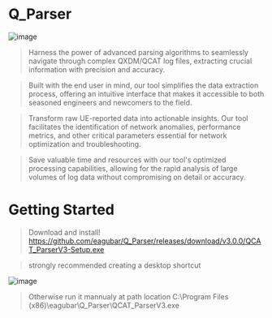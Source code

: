 # Q_Parser
![image](https://github.com/eagubar/Q_Parser/assets/41457204/cd857a03-8b4a-4076-b604-e8dbd8e4cf28)


> Harness the power of advanced parsing algorithms to seamlessly navigate through complex QXDM/QCAT log files, extracting crucial information with precision and accuracy.

> Built with the end user in mind, our tool simplifies the data extraction process, offering an intuitive interface that makes it accessible to both seasoned engineers and newcomers to the field.

> Transform raw UE-reported data into actionable insights. Our tool facilitates the identification of network anomalies, performance metrics, and other critical parameters essential for network optimization and troubleshooting.

> Save valuable time and resources with our tool's optimized processing capabilities, allowing for the rapid analysis of large volumes of log data without compromising on detail or accuracy.

# Getting Started
> Download and install!
> https://github.com/eagubar/Q_Parser/releases/download/v3.0.0/QCAT_ParserV3-Setup.exe

> strongly recommended creating a desktop shortcut

![image](https://github.com/eagubar/Q_Parser/assets/41457204/5b970171-b54d-49c3-804e-5d91fc856410)

> Otherwise run it mannualy at path location C:\Program Files (x86)\eagubar\Q_Parser\QCAT_ParserV3.exe

